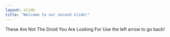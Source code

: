 ```yaml
---
layout: slide
title: "Welcome to our second slide!"
---
```

These Are Not The Droid You Are Looking For
Use the left arrow to go back!
